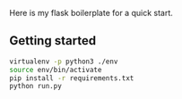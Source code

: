  Here is my flask boilerplate for a quick start.
 
 ## Getting started 
 
 ```sh
 virtualenv -p python3 ./env
 source env/bin/activate
 pip install -r requirements.txt
 python run.py
 ```